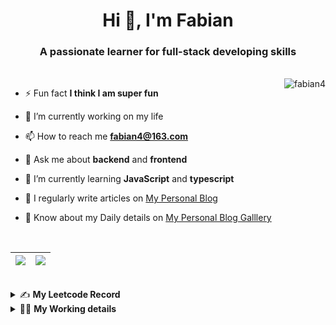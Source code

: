 <h1 align="center">Hi 👋, I'm Fabian</h1>
<h3 align="center">A passionate learner for full-stack developing skills</h3>

<br/>

<img align="right" src="https://komarev.com/ghpvc/?username=fabian4&label=views&color=0e75b6&style=flat" alt="fabian4" />

- ⚡ Fun fact **I think I am super fun**

- 🔭 I’m currently working on my life

- 📫 How to reach me **fabian4@163.com**

- 💬 Ask me about **backend** and **frontend**

- 🌱 I’m currently learning **JavaScript** and **typescript**

- 📝 I regularly write articles on [My Personal Blog](https://fabian4.github.io/)

- 📄 Know about my Daily details on [My Personal Blog Galllery](https://fabian4.github.io/gallery/)

<br/>

| <img align="center" src="https://github-readme-stats.vercel.app/api?username=fabian4&count_private=true&show_icons=true&theme=flag-india&show_owner=true&hide_border=true" /> | <img align="center" src="https://github-readme-stats.vercel.app/api/top-langs/?username=fabian4&layout=compact&theme=buefy&hide_border=true&exclude_repo=jdk,jdk-source-learning,spring-framework,netty,jdk,fabian4.github.io,wechaty.js.org,sofa-bolt" /> |
| ------------- | ------------- |

<br/>

<details>
  <summary>✍️ <b>My Leetcode Record</b></summary>
 
 ---
  
|[![Leetcode Stats](https://leetcode.card.workers.dev/?username=fabian&border=0)](https://leetcode-cn.com/u/fabianbao/)|[![fabian's LeetCode Stats](https://leetcode-stats.vercel.app/api?username=fabian&theme=Light)](https://leetcode-cn.com/u/fabianbao/)|
| ------------- | ------------- |

</details>

<details>
  <summary>👨‍💻 <b>My Working details</b></summary>
  
---
  
<!--START_SECTION:waka-->
**I'm an Early 🐤** 

```text
🌞 Morning    195 commits    ███████░░░░░░░░░░░░░░░░░░   28.34% 
🌆 Daytime    222 commits    ████████░░░░░░░░░░░░░░░░░   32.27% 
🌃 Evening    260 commits    █████████░░░░░░░░░░░░░░░░   37.79% 
🌙 Night      11 commits     ░░░░░░░░░░░░░░░░░░░░░░░░░   1.6%

```
📅 **I'm Most Productive on Tuesday** 

```text
Monday       123 commits    ████░░░░░░░░░░░░░░░░░░░░░   17.88% 
Tuesday      127 commits    ████░░░░░░░░░░░░░░░░░░░░░   18.46% 
Wednesday    91 commits     ███░░░░░░░░░░░░░░░░░░░░░░   13.23% 
Thursday     91 commits     ███░░░░░░░░░░░░░░░░░░░░░░   13.23% 
Friday       84 commits     ███░░░░░░░░░░░░░░░░░░░░░░   12.21% 
Saturday     71 commits     ██░░░░░░░░░░░░░░░░░░░░░░░   10.32% 
Sunday       101 commits    ███░░░░░░░░░░░░░░░░░░░░░░   14.68%

```


📊 **This Week I Spent My Time On** 

```text
💬 Programming Languages: 
Go                       8 hrs 54 mins       ████████████░░░░░░░░░░░░░   51.33% 
Java                     4 hrs 20 mins       ██████░░░░░░░░░░░░░░░░░░░   25.06% 
TypeScript               2 hrs 23 mins       ███░░░░░░░░░░░░░░░░░░░░░░   13.81% 
JSON                     42 mins             █░░░░░░░░░░░░░░░░░░░░░░░░   4.05% 
YAML                     16 mins             ░░░░░░░░░░░░░░░░░░░░░░░░░   1.61%

🔥 Editors: 
GoLand                   9 hrs 8 mins        █████████████░░░░░░░░░░░░   52.72% 
IntelliJ                 4 hrs 47 mins       ███████░░░░░░░░░░░░░░░░░░   27.63% 
WebStorm                 3 hrs 24 mins       █████░░░░░░░░░░░░░░░░░░░░   19.65%

💻 Operating System: 
Windows                  17 hrs 20 mins      █████████████████████████   100.0%

```

<!--END_SECTION:waka-->

</details>

